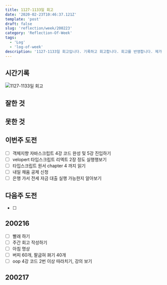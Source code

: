 ```yaml
---
title: 1127-1133일 회고
date: '2020-02-23T10:46:37.121Z'
template: 'post'
draft: false
slug: 'reflection/week/200223'
category: 'Reflection-Of-Week'
tags:
  - 'Log'
  - 'log-of-week'
description: '1127-1133일 회고입니다. 기록하고 회고합니다. 회고를 반영합니다. 제가 자라는 방식입니다.'
---
```


## 시간기록

![1127-1133일 회고](https://imgur.com/.png)

## 잘한 것

## 못한 것

## 이번주 도전

- [ ] 객체지향 자바스크립트 4강 코드 완성 및 5강 진입하기
- [ ] velopert 타입스크립트 리엑트 2장 정도 실행행보기
- [ ] 타입스크립트 원서 chapter 4 까지 읽기
- [ ] 내일 채움 공제 신청
- [ ] 은행 가서 전세 자금 대출 실행 가능한지 알아보기

## 다음주 도전

- [ ]

## 200216

- [ ] 빨래 하기
- [ ] 주간 회고 작성하기
- [ ] 아침 명상
- [ ] 버피 60개, 팔굽혀 펴기 40개
- [ ] oop 4강 코드 2번 이상 따라치기, 강의 보기

## 200217
